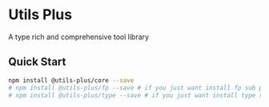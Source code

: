# Utils Plus

A type rich and comprehensive tool library

## Quick Start

```bash
npm install @utils-plus/core --save
# npm install @utils-plus/fp --save # if you just want install fp sub packages
# npm install @utils-plus/type --save # if you just want install type sub packages
```